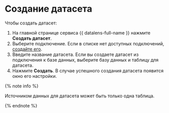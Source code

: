 # Создание датасета

Чтобы создать датасет:
1. На главной странице сервиса {{ datalens-full-name }} нажмите **Создать датасет**.
1. Выберите подключение. Если в списке нет доступных подключений, [создайте его](../../concepts/connection.md).
1. Введите название датасета. Если вы создаете датасет из подключения к базе данных, выберите базу данных и таблицу для датасета.
1. Нажмите **Создать**. В случае успешного создания датасета появится окно его настройки.

{% note info %}

Источником данных для датасета может быть только одна таблица.

{% endnote %}
